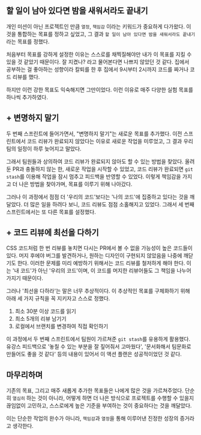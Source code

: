 ## 할 일이 남아 있다면 밤을 새워서라도 끝내기

개인 미션이 아닌 프로젝트인 만큼 `열정`, `책임감` 이라는 키워드가 중요하게 다가왔다. 이것을 통합하는 목표를 정하고 싶었고, 그 결과 `할 일이 남아 있다면 밤을 새워서라도 끝내기` 라는 목표를 정했다.

처음부터 목표를 강하게 설정한 이유는 스스로를 채찍질해야만 내가 이 목표를 지킬 수 있을 것 같았기 때문이다. 잘 지켰나? 라고 물어본다면 나쁘지 않았던 것 같다. 집에서 공부하는 걸 좋아하는 성향이라 칼퇴를 한 후 집에서 9시부터 2시까지 코드를 짜거나 코드 리뷰를 했다.

하지만 이런 강한 목표도 익숙해지면 그만이었다. 이런 이유로 매주 다양한 실험 목표를 하나씩 추가하였다.

## + 변명하지 말기

두 번째 스프린트에 들어가면서, "변명하지 말기"는 새로운 목표를 추가했다. 이전 스프린트에서 코드 리뷰가 완료되지 않았다는 이유로 새로운 작업을 미루었고, 그 결과 우리 팀의 일정이 하루 늦어지고 말았다.

그래서 팀원들과 상의하여 코드 리뷰가 완료되지 않아도 할 수 있는 방법을 찾았다. 올려둔 PR과 충돌하지 않는 한, 새로운 작업을 시작할 수 있었고, 코드 리뷰가 완료되면 `git stash`를 이용해 작업을 잠시 멈추고 피드백을 반영할 수 있었다. 이렇게 책임감을 가지고 더 나은 방법을 찾아가며, 목표를 이루기 위해 나아갔다.

그러나 이 과정에서 점점 더 '우리의 코드'보다는 '나의 코드'에 집중하고 있다는 것을 깨달았다. 더 많은 일을 하려다 보니, 코드 리뷰도 점점 소홀해지고 있었다. 그래서 세 번째 스프린트에서는 또 다른 목표를 설정했다.

## + 코드 리뷰에 최선을 다하기

CSS 코드처럼 한 번 리뷰를 놓치면 다시는 PR에서 볼 수 없을 가능성이 높은 코드들이 있다. 머지 후에야 버그를 발견하거나, 원하는 디자인이 구현되지 않았음을 나중에 깨닫기도 한다. 이러한 문제를 미리 예방하기 위해서는 코드 리뷰를 철저하게 해야 한다. 이는 '내 코드'가 아닌 '우리의 코드'이며, 이 코드를 머지한 리뷰어들도 그 책임을 나누어 가지기 때문이다.

그러나 '최선을 다하라'는 말은 너무 추상적이다. 이 추상적인 목표를 구체화하기 위해 아래 세 가지 규칙을 꼭 지키자고 스스로 정했다.

1. 최소 30분 이상 코드를 읽기
2. 최소 5개의 리뷰 남기기
3. 로컬에서 브랜치를 변경하여 직접 확인하기

이 과정에서 두 번째 스프린트에서 팀원이 가르쳐준 `git stash`를 유용하게 활용했다. 유강스 피드백으로 '놓칠 수 있는 부분을 잘 짚어줘서 고마웠다', '문서화해서 팀문화로 만들어도 좋을 것 같다' 등의 내용이 있어서 이 액션 플랜은 성공적이었던 것 같다.

## 마무리하며

기존의 목표, 그리고 매주 새롭게 추가한 목표들은 나에게 많은 것을 가르쳐주었다. 단순히 `열심히` 하는 것이 아니라, 어떻게 하면 더 나은 방식으로 프로젝트를 수행할 수 있을지 끊임없이 고민하고, 스스로에게 높은 기준을 부여하는 것이 중요하다는 것을 깨달았다.

이는 단순한 작업의 완수가 아니라, `책임감`과 `열정`을 통해 이루어낸 진정한 성장의 증거라고 생각한다.
